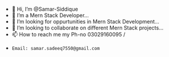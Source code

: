 - 👋 Hi, I’m @Samar-Siddique
- 👀 I’m a Mern Stack Developer...
- 🌱 I’m looking for oppurtunities in Mern Stack Development...
- 💞️ I’m looking to collaborate on different Mern Stack projects...
- 📫 How to reach me  my Ph-no 03029160095 /
-     Email: samar.sadeeq7550@gmail.com

<!---
Samar-Siddique/Samar-Siddique is a ✨ special ✨ repository because its `README.md` (this file) appears on your GitHub profile.
You can click the Preview link to take a look at your changes.
--->
